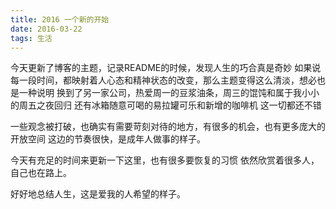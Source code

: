 ```yaml
---
title: 2016 一个新的开始
date: 2016-03-22
tags: 生活
---
```



今天更新了博客的主题，记录README的时候，发现人生的巧合真是奇妙
如果说每一段时间，都映射着人心态和精神状态的改变，那么主题变得这么清淡，想必也是一种说明
换到了另一家公司，热爱周一的豆浆油条，周三的馄饨和属于我小小的周五之夜回归
还有冰箱随意可喝的易拉罐可乐和新增的咖啡机
这一切都还不错

一些观念被打破，也确实有需要苛刻对待的地方，有很多的机会，也有更多庞大的开放空间
这边的节奏很快，是成年人做事的样子。

今天有充足的时间来更新一下这里，也有很多要恢复的习惯
依然欣赏着很多人，自己也在路上。

好好地总结人生，这是爱我的人希望的样子。




